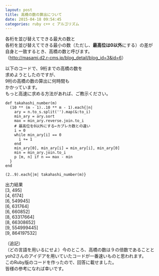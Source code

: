 ```yaml
---
layout: post
title: 高橋の数の算出について
date: 2015-04-18 09:54:45
categories: ruby c++ c アルゴリズム
---
```

<!-- {% raw %} -->
<p>各桁を並び替えてできる最大の数と<br>
各桁を並び替えてできる最小の数（ただし、<strong>最高位は0以外</strong>にする）の差が<br>
自身と一致するとき、高橋の数と呼びます。<br>
（<a href="http://masami.d2.r-cms.jp/blog_detail/blog_id=3&amp;id=6" rel="nofollow">http://masami.d2.r-cms.jp/blog_detail/blog_id=3&amp;id=6</a>）</p>

<p>以下のコードで、9桁までの高橋の数を<br>
求めようとしたのですが、<br>
9桁の高橋の数の算出に何時間も<br>
かかっています。<br>
もっと高速に求める方法があれば、ご教示ください。</p>

<pre><code>def takahashi_number(m)
  (10 ** (m - 1)..10 ** m - 1).each{|n|
    ary = n.to_s.split('').map(&amp;:to_i)
    min_ary = ary.sort
    max = min_ary.reverse.join.to_i
    # 最高位を0以外にする←カプレカ数との違い
    i = 0
    while min_ary[i] == 0
      i += 1
    end
    min_ary[0], min_ary[i] = min_ary[i], min_ary[0]
    min = min_ary.join.to_i
    p [m, n] if n == max - min 
  }
end

(2..9).each{|m| takahashi_number(m)}
</code></pre>

<p>出力結果<br>
[3, 495]<br>
[4, 6174]<br>
[6, 549945]<br>
[6, 631764]<br>
[6, 660852]<br>
[8, 63317664]<br>
[8, 66308652]<br>
[9, 554999445]<br>
[9, 864197532] </p>

<p>（追記）<br>
（どの言語を用いるにせよ）今のところ、高橋の数は９の倍数であることと<br>
yoh2さんのアイデアを用いていたコードが一番速いものと思われます。<br>
このRuby版のコードを作ったので、回答に載せました。<br>
皆様の参考になれば幸いです。</p>
<!-- {% endraw %} -->
